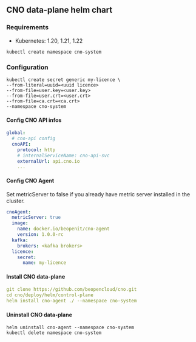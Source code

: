 ## CNO data-plane helm chart

### Requirements
- Kubernetes: 1.20, 1.21, 1.22

```shell
kubectl create namespace cno-system
```
### Configuration
```shell
kubectl create secret generic my-licence \
--from-literal=uuid=<uuid licence>
--from-file=user.key=<user.key>
--from-file=user.crt=<user.crt>
--from-file=ca.crt=<ca.crt>
--namespace cno-system
```

#### Config CNO API infos

```yaml
global:
  # cno-api config
  cnoAPI:
    protocol: http
    # internalServiceName: cno-api-svc
    externalUrl: api.cno.io
    ...
```

#### Config CNO Agent
Set metricServer to false if you already have metric server installed in the cluster.

```yaml
cnoAgent:
  metricServer: true
  image:
    name: docker.io/beopenit/cno-agent
    version: 1.0.0-rc
  kafka:
    brokers: <kafka brokers>
  licence:
    secret:
      name: my-licence
```

#### Install CNO data-plane

```yaml
git clone https://github.com/beopencloud/cno.git
cd cno/deploy/helm/control-plane
helm install cno-agent ./ --namespace cno-system
```
#### Uninstall CNO data-plane

```
helm uninstall cno-agent --namespace cno-system
kubectl delete namespace cno-system
```
